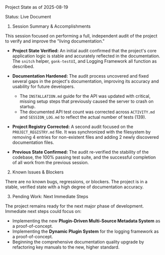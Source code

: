 Project State as of 2025-08-19

Status: Live Document

1. Session Summary & Accomplishments

This session focused on performing a full, independent audit of the project to verify and improve the "living documentation."

*   **Project State Verified:** An initial audit confirmed that the project's core application logic is stable and accurately reflected in the documentation. The `snitch` helper, `gonk-testUI`, and Logging Framework all function as described.

*   **Documentation Hardened:** The audit process uncovered and fixed several gaps in the project's documentation, improving its accuracy and usability for future developers.
    *   The `INSTALLATION.md` guide for the API was updated with critical, missing setup steps that previously caused the server to crash on startup.
    *   The documented API test count was corrected across `ACTIVITY.md` and `SESSION_LOG.md` to reflect the actual number of tests (139).

*   **Project Registry Corrected:** A second audit focused on the `PROJECT_REGISTRY.md` file. It was synchronized with the filesystem by removing 4 entries for non-existent files and adding 2 newly discovered documentation files.

*   **Previous State Confirmed:** The audit re-verified the stability of the codebase, the 100% passing test suite, and the successful completion of all work from the previous session.

2. Known Issues & Blockers

There are no known bugs, regressions, or blockers. The project is in a stable, verified state with a high degree of documentation accuracy.

3. Pending Work: Next Immediate Steps

The project remains ready for the next major phase of development. Immediate next steps could focus on:

*   Implementing the new **Plugin-Driven Multi-Source Metadata System** as a proof-of-concept.
*   Implementing the **Dynamic Plugin System** for the logging framework as a proof-of-concept.
*   Beginning the comprehensive documentation quality upgrade by refactoring key manuals to the new, higher standard.
